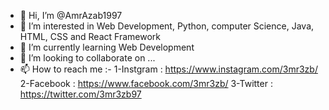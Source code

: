 - 👋 Hi, I’m @AmrAzab1997
- 👀 I’m interested in Web Development, Python, computer Science, Java, HTML, CSS and React Framework 
- 🌱 I’m currently learning Web Development 
- 💞️ I’m looking to collaborate on ...
- 📫 How to reach me :-
1-Instgram : https://www.instagram.com/3mr3zb/
2-Facebook :  https://www.facebook.com/3mr3zb/
3-Twitter : https://twitter.com/3mr3zb97
<!---
AmrAzab1997/AmrAzab1997 is a ✨ special ✨ repository because its `README.md` (this file) appears on your GitHub profile.
You can click the Preview link to take a look at your changes.
--->
